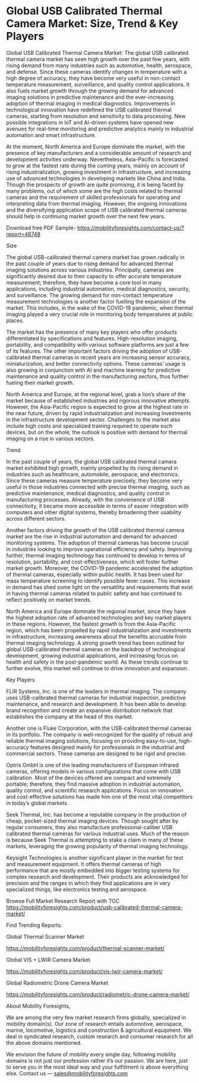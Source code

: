 # Global USB Calibrated Thermal Camera Market: Size, Trend & Key Players
Global USB Calibrated Thermal Camera Market: The global USB calibrated thermal camera market has seen high growth over the past few years, with rising demand from many industries such as automotive, health, aerospace, and defense. Since these cameras identify changes in temperature with a high degree of accuracy, they have become very useful in non-contact temperature measurement, surveillance, and quality control applications. It also fuels market growth through the growing demand for advanced imaging solutions in predictive maintenance and the ever-increasing adoption of thermal imaging in medical diagnostics. Improvements in technological innovation have redefined the USB calibrated thermal cameras, starting from resolution and sensitivity to data processing. New possible integrations in IoT and AI-driven systems have opened new avenues for real-time monitoring and predictive analytics mainly in industrial automation and smart infrastructure.

At the moment, North America and Europe dominate the market, with the presence of key manufacturers and a considerable amount of research and development activities underway. Nevertheless, Asia-Pacific is forecasted to grow at the fastest rate during the coming years, mainly on account of rising industrialization, growing investment in infrastructure, and increasing use of advanced technologies in developing markets like China and India. Though the prospects of growth are quite promising, it is being faced by many problems, out of which some are the high costs related to thermal cameras and the requirement of skilled professionals for operating and interpreting data from thermal imaging. However, the ongoing innovations and the diversifying application scope of USB calibrated thermal cameras should help in continuing market growth over the next few years.

Download free PDF Sample- https://mobilityforesights.com/contact-us/?report=48748

Size

The global USB-calibrated thermal camera market has grown radically in the past couple of years due to rising demand for advanced thermal imaging solutions across various industries. Principally, cameras are significantly desired due to their capacity to offer accurate temperature measurement; therefore, they have become a core tool in many applications, including industrial automation, medical diagnostics, security, and surveillance. The growing demand for non-contact temperature measurement technologies is another factor fuelling the expansion of the market. This includes, in the wake of the COVID-19 pandemic, when thermal imaging played a very crucial role in monitoring body temperatures at public places.

The market has the presence of many key players who offer products differentiated by specifications and features. High-resolution imaging, portability, and compatibility with various software platforms are just a few of its features. The other important factors driving the adoption of USB-calibrated thermal cameras in recent years are increasing sensor accuracy, miniaturization, and better connectivity options. These cameras’ usage is also growing in conjunction with AI and machine learning for predictive maintenance and quality control in the manufacturing sectors, thus further fueling their market growth.

North America and Europe, at the regional level, grab a lion’s share of the market because of established industries and rigorous innovative attempts. However, the Asia-Pacific region is expected to grow at the highest rate in the near future, driven by rapid industrialization and increasing investments in the infrastructure development sector. Challenges to the market also include high costs and specialized training required to operate such devices, but on the whole, the outlook is positive with demand for thermal imaging on a rise in various sectors.

Trend

In the past couple of years, the global USB calibrated thermal camera market exhibited high growth, mainly propelled by its rising demand in industries such as healthcare, automobile, aerospace, and electronics. Since these cameras measure temperature precisely, they become very useful in those industries connected with precise thermal imaging, such as predictive maintenance, medical diagnostics, and quality control in manufacturing processes. Already, with the convenience of USB connectivity, it became more accessible in terms of easier integration with computers and other digital systems, thereby broadening their usability across different sectors.

Another factors driving the growth of the USB calibrated thermal camera market are the rise in industrial automation and demand for advanced monitoring systems. The adoption of thermal cameras has become crucial in industries looking to improve operational efficiency and safety. Improving further, thermal imaging technology has continued to develop in terms of resolution, portability, and cost-effectiveness, which will foster further market growth. Moreover, the COVID-19 pandemic accelerated the adoption of thermal cameras, especially within public health. It has been used for mass temperature screening to identify possible fever cases. This increase in demand has shed some light on the versatility and requirements that exist in having thermal cameras related to public safety and has continued to reflect positively on market trends.

North America and Europe dominate the regional market, since they have the highest adoption rate of advanced technologies and key market players in these regions. However, the fastest growth is from the Asia-Pacific region, which has been propelled by rapid industrialization and investments in infrastructure, increasing awareness about the benefits accruable from thermal imaging technology. A strong growth trend has been outlined for global USB-calibrated thermal cameras on the backdrop of technological development, growing industrial applications, and increasing focus on health and safety in the post-pandemic world. As these trends continue to further evolve, this market will continue to drive innovation and expansion.

Key Players

FLIR Systems, Inc. is one of the leaders in thermal imaging. The company uses USB-calibrated thermal cameras for industrial inspection, predictive maintenance, and research and development. It has been able to develop brand recognition and create an expansive distribution network that establishes the company at the head of this market.

Another one is Fluke Corporation, with the USB-calibrated thermal cameras in its portfolio. The company is well-recognized for the quality of robust and reliable thermal imaging solutions, focusing on providing easy-to-use, high-accuracy features designed mainly for professionals in the industrial and commercial sectors. These cameras are designed to be rigid and precise.

Optris GmbH is one of the leading manufacturers of European infrared cameras, offering models in various configurations that come with USB calibration. Most of the devices offered are compact and extremely portable; therefore, they find massive adoption in industrial automation, quality control, and scientific research applications. Focus on innovation and cost-effective solutions has made him one of the most vital competitors in today’s global markets.

Seek Thermal, Inc. has become a reputable company in the production of cheap, pocket-sized thermal imaging devices. Though sought after by regular consumers, they also manufacture professional-caliber USB calibrated thermal cameras for various industrial uses. Much of the reason is because Seek Thermal is attempting to stake a claim in many of these markets, leveraging the growing popularity of thermal imaging technology.

Keysight Technologies is another significant player in the market for test and measurement equipment. It offers thermal cameras of high performance that are mostly embedded into bigger testing systems for complex research and development. Their products are acknowledged for precision and the ranges in which they find applications are in very specialized things, like electronics testing and aerospace.

Browse Full Market Research Report with TOC https://mobilityforesights.com/product/usb-calibrated-thermal-camera-market/

Find Trending Reports:

Global Thermal Scanner Market

https://mobilityforesights.com/product/thermal-scanner-market/

Global VIS + LWIR Camera Market

https://mobilityforesights.com/product/vis-lwir-camera-market/

Global Radiometric Drone Camera Market

https://mobilityforesights.com/product/radiometric-drone-camera-market/

About Mobility Foresights,

We are among the very few market research firms globally, specialized in mobility domain(s). Our zone of research entails automotive, aerospace, marine, locomotive, logistics and construction & agricultural equipment. We deal in syndicated research, custom research and consumer research for all the above domains mentioned.

We envision the future of mobility every single day, following mobility domains is not just our profession rather it’s our passion. We are here, just to serve you in the most ideal way and your fulfillment is above everything else. Contact us — sales@mobilityforesights.com
